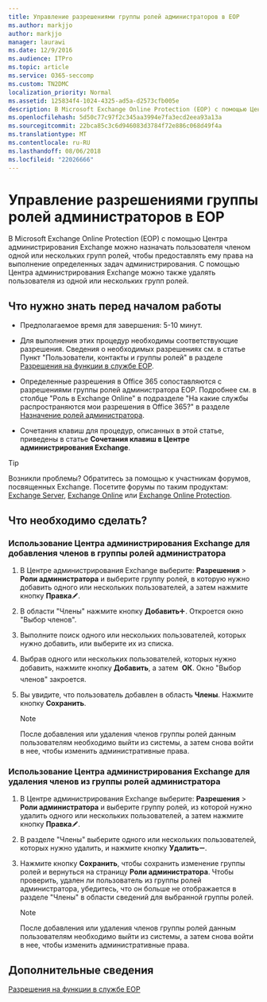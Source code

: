 ```yaml
---
title: Управление разрешениями группы ролей администраторов в EOP
ms.author: markjjo
author: markjjo
manager: laurawi
ms.date: 12/9/2016
ms.audience: ITPro
ms.topic: article
ms.service: O365-seccomp
ms.custom: TN2DMC
localization_priority: Normal
ms.assetid: 125834f4-1024-4325-ad5a-d2573cfb005e
description: В Microsoft Exchange Online Protection (EOP) с помощью Центра администрирования Exchange можно назначать пользователя членом одной или нескольких групп ролей, чтобы предоставлять ему права на выполнение определенных задач администрирования. С помощью Центра администрирования Exchange можно также удалять пользователя из одной или нескольких групп ролей.
ms.openlocfilehash: 5d50c77c97f2c345aa3994e7fa3ecd2eea93a13a
ms.sourcegitcommit: 22bca85c3c6d946083d3784f72e886c068d49f4a
ms.translationtype: MT
ms.contentlocale: ru-RU
ms.lasthandoff: 08/06/2018
ms.locfileid: "22026666"
---
```

# <a name="manage-admin-role-group-permissions-in-eop"></a>Управление разрешениями группы ролей администраторов в EOP
  
В Microsoft Exchange Online Protection (EOP) с помощью Центра администрирования Exchange можно назначать пользователя членом одной или нескольких групп ролей, чтобы предоставлять ему права на выполнение определенных задач администрирования. С помощью Центра администрирования Exchange можно также удалять пользователя из одной или нескольких групп ролей.
  
## <a name="what-do-you-need-to-know-before-you-begin"></a>Что нужно знать перед началом работы

- Предполагаемое время для завершения: 5-10 минут.
    
- Для выполнения этих процедур необходимы соответствующие разрешения. Сведения о необходимых разрешениях см. в статье Пункт "Пользователи, контакты и группы ролей" в разделе [Разрешения на функции в службе EOP](feature-permissions-in-eop.md). 
    
- Определенные разрешения в Office 365 сопоставляются с разрешениями группы ролей администратора EOP. Подробнее см. в столбце "Роль в Exchange Online" в подразделе "На какие службы распространяются мои разрешения в Office 365?" в разделе [Назначение ролей администратора](https://go.microsoft.com/fwlink/p/?LinkId=286708).
    
- Сочетания клавиш для процедур, описанных в этой статье, приведены в статье **Сочетания клавиш в Центре администрирования Exchange**.
    
> [!TIP]
> Возникли проблемы? Обратитесь за помощью к участникам форумов, посвященных Exchange. Посетите форумы по таким продуктам: [Exchange Server](https://go.microsoft.com/fwlink/p/?linkId=60612), [Exchange Online](https://go.microsoft.com/fwlink/p/?linkId=267542) или [Exchange Online Protection](https://go.microsoft.com/fwlink/p/?linkId=285351). 
  
## <a name="what-do-you-want-to-do"></a>Что необходимо сделать?

### <a name="use-the-eac-to-assign-members-to-admin-role-groups"></a>Использование Центра администрирования Exchange для добавления членов в группы ролей администратора

1. В Центре администрирования Exchange выберите: **Разрешения** \> **Роли администратора** и выберите группу ролей, в которую нужно добавить одного или нескольких пользователей, а затем нажмите кнопку **Правка**![Значок редактирования](../media/ITPro-EAC-EditIcon.png).
    
2. В области "Члены" нажмите кнопку **Добавить**![Значок добавления](../media/ITPro-EAC-AddIcon.png). Откроется окно "Выбор членов".
    
3. Выполните поиск одного или нескольких пользователей, которых нужно добавить, или выберите их из списка.
    
4. Выбрав одного или нескольких пользователей, которых нужно добавить, нажмите кнопку **Добавить**, а затем  **ОК**. Окно "Выбор членов" закроется.
    
5. Вы увидите, что пользователь добавлен в область **Члены**. Нажмите кнопку **Сохранить**.
    
    > [!NOTE]
    > После добавления или удаления членов группы ролей данным пользователям необходимо выйти из системы, а затем снова войти в нее, чтобы изменить административные права. 
  
### <a name="use-the-eac-to-remove-members-from-admin-role-groups"></a>Использование Центра администрирования Exchange для удаления членов из группы ролей администратора

1. В Центре администрирования Exchange выберите: **Разрешения** \> **Роли администратора** и выберите группу ролей, из которой нужно удалить одного или нескольких пользователей, а затем нажмите кнопку **Правка**![Значок редактирования](../media/ITPro-EAC-EditIcon.png).
    
2. В разделе "Члены" выберите одного или нескольких пользователей, которых нужно удалить, и нажмите кнопку **Удалить**![Значок "Удалить"](../media/ITPro-EAC-RemoveIcon.png).
    
3. Нажмите кнопку **Сохранить**, чтобы сохранить изменение группы ролей и вернуться на страницу **Роли администратора**. Чтобы проверить, удален ли пользователь из группы ролей администратора, убедитесь, что он больше не отображается в разделе "Члены" в области сведений для выбранной группы ролей. 
    
    > [!NOTE]
    > После добавления или удаления членов группы ролей данным пользователям необходимо выйти из системы, а затем снова войти в нее, чтобы изменить административные права. 
  
## <a name="for-more-information"></a>Дополнительные сведения

[Разрешения на функции в службе EOP](feature-permissions-in-eop.md)
  


